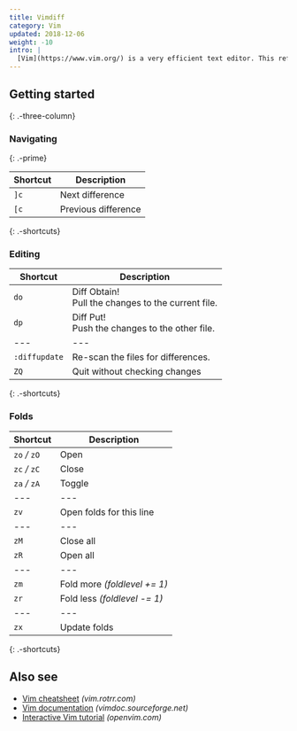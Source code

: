 ```yaml
---
title: Vimdiff
category: Vim
updated: 2018-12-06
weight: -10
intro: |
  [Vim](https://www.vim.org/) is a very efficient text editor. This reference was made for Vim 8.0.
---
```


Getting started
---------------
{: .-three-column}

### Navigating
{: .-prime}

| Shortcut       | Description                      |
| ---            | ---                              |
| `]c`           | Next difference                  |
| `[c`           | Previous difference              |
{: .-shortcuts}

### Editing

| Shortcut | Description                         |
| ---            | ---                              |
| `do`           | Diff Obtain! <br>Pull the changes to the current file. |
| `dp`           | Diff Put! <br>Push the changes to the other file. |
| ---            | ---                              |
| `:diffupdate`  | Re-scan the files for differences.                    |
| `ZQ`           | Quit without checking changes    |
{: .-shortcuts}

### Folds

| Shortcut      | Description                  |
| ---           | ---                          |
| `zo` _/_ `zO` | Open                         |
| `zc` _/_ `zC` | Close                        |
| `za` _/_ `zA` | Toggle                       |
| ---           | ---                          |
| `zv`          | Open folds for this line     |
| ---           | ---                          |
| `zM`          | Close all                    |
| `zR`          | Open all                     |
| ---           | ---                          |
| `zm`          | Fold more _(foldlevel += 1)_ |
| `zr`          | Fold less _(foldlevel -= 1)_ |
| ---           | ---                          |
| `zx`          | Update folds                 |
{: .-shortcuts}


Also see
--------

- [Vim cheatsheet](https://vim.rtorr.com/) _(vim.rotrr.com)_
- [Vim documentation](https://vimdoc.sourceforge.net/htmldoc/) _(vimdoc.sourceforge.net)_
- [Interactive Vim tutorial](https://openvim.com/) _(openvim.com)_
